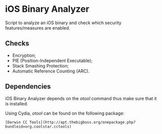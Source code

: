 iOS Binary Analyzer
===================

Script to analyze an iOS binary and check which security features/measures are enabled.

Checks
------

* Encryption;
* PIE (Position-Independent Executable);
* Stack Smashing Protection;
* Automatic Reference Counting (ARC).

Dependencies
------------

iOS Binary Analyzer depends on the _otool_ command thus make sure that it is installed.

Using Cydia, _otool_ can be found on the following package:

    [Darwin CC Tools](http://apt.thebigboss.org/onepackage.php?bundleid=org.coolstar.cctools)

